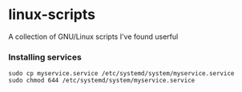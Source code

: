 # linux-scripts
A collection of GNU/Linux scripts I've found userful


### Installing services
```
sudo cp myservice.service /etc/systemd/system/myservice.service
sudo chmod 644 /etc/systemd/system/myservice.service
```
